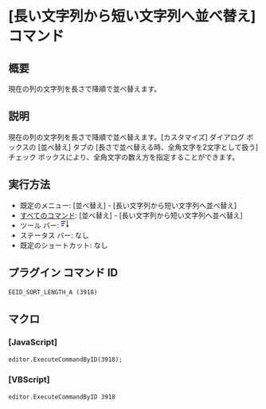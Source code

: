 # \[長い文字列から短い文字列へ並べ替え\] コマンド

## 概要

現在の列の文字列を長さで降順で並べ替えます。

## 説明

現在の列の文字列を長さで降順で並べ替えます。\[カスタマイズ\] ダイアログ ボックスの \[並べ替え\] タブの \[長さで並べ替える時、全角文字を2文字として扱う\] チェック ボックスにより、全角文字の数え方を指定することができます。

## 実行方法

- 既定のメニュー: \[並べ替え\] \- \[長い文字列から短い文字列へ並べ替え\]
- [すべてのコマンド](../../glossary/allcommands): \[並べ替え\] \- \[長い文字列から短い文字列へ並べ替え\]
- ツール バー: ![](../../images/sort_length_d.png)
- ステータス バー: なし
- 既定のショートカット: なし

## プラグイン コマンド ID

```
EEID_SORT_LENGTH_A (3918)
```

## マクロ

### \[JavaScript\]

```
editor.ExecuteCommandByID(3918);
```

### \[VBScript\]

```
editor.ExecuteCommandByID 3918
```
